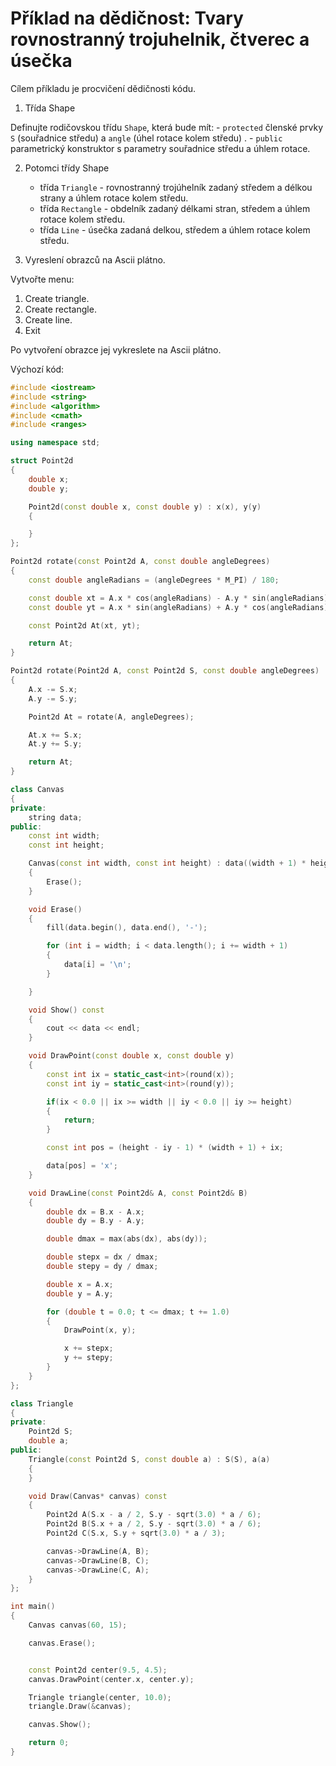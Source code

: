 # Příklad na dědičnost: Tvary rovnostranný trojuhelnik, čtverec a úsečka

Cílem příkladu je procvičení dědičnosti kódu. 

1. Třída Shape

Definujte rodičovskou třídu `Shape`, která bude mít:
    - `protected` členské prvky `S` (souřadnice středu) a `angle` (úhel rotace kolem středu) .
    - `public` parametrický konstruktor s parametry souřadnice středu a úhlem rotace.

2. Potomci třídy Shape

    - třída `Triangle` - rovnostranný trojúhelník zadaný středem a délkou strany a úhlem rotace kolem středu.
    - třída `Rectangle` - obdelník zadaný délkami stran, středem a úhlem rotace kolem středu.
    - třída `Line` - úsečka zadaná delkou, středem a úhlem rotace kolem středu.

3. Vyreslení obrazců na Ascii plátno.

Vytvořte menu:
1. Create triangle.
2. Create rectangle.
3. Create line.
4. Exit

Po vytvoření obrazce jej vykreslete na Ascii plátno.

Výchozí kód:

```cpp
#include <iostream>
#include <string>
#include <algorithm>
#include <cmath>
#include <ranges>

using namespace std;

struct Point2d
{
    double x;
    double y;

    Point2d(const double x, const double y) : x(x), y(y)
    {

    }
};

Point2d rotate(const Point2d A, const double angleDegrees)
{
    const double angleRadians = (angleDegrees * M_PI) / 180;

    const double xt = A.x * cos(angleRadians) - A.y * sin(angleRadians);
    const double yt = A.x * sin(angleRadians) + A.y * cos(angleRadians);

    const Point2d At(xt, yt);

    return At;
}

Point2d rotate(Point2d A, const Point2d S, const double angleDegrees)
{
    A.x -= S.x;
    A.y -= S.y;

    Point2d At = rotate(A, angleDegrees);

    At.x += S.x;
    At.y += S.y;

    return At;
}

class Canvas
{
private:
    string data;
public:
    const int width;
    const int height;

    Canvas(const int width, const int height) : data((width + 1) * height, '-'), width(width), height(height)
    {
        Erase();
    }

    void Erase()
    {
        fill(data.begin(), data.end(), '-');

        for (int i = width; i < data.length(); i += width + 1)
        {
            data[i] = '\n';
        }

    }

    void Show() const
    {
        cout << data << endl;
    }

    void DrawPoint(const double x, const double y)
    {
        const int ix = static_cast<int>(round(x));
        const int iy = static_cast<int>(round(y));

        if(ix < 0.0 || ix >= width || iy < 0.0 || iy >= height)
        {
            return;
        }

        const int pos = (height - iy - 1) * (width + 1) + ix;

        data[pos] = 'x';
    }

    void DrawLine(const Point2d& A, const Point2d& B)
    {
        double dx = B.x - A.x;
        double dy = B.y - A.y;

        double dmax = max(abs(dx), abs(dy));

        double stepx = dx / dmax;
        double stepy = dy / dmax;

        double x = A.x;
        double y = A.y;

        for (double t = 0.0; t <= dmax; t += 1.0)
        {
            DrawPoint(x, y);

            x += stepx;
            y += stepy;
        }
    }
};

class Triangle
{
private:
    Point2d S;
    double a;
public:
    Triangle(const Point2d S, const double a) : S(S), a(a)
    {
    }

    void Draw(Canvas* canvas) const
    {
        Point2d A(S.x - a / 2, S.y - sqrt(3.0) * a / 6);
        Point2d B(S.x + a / 2, S.y - sqrt(3.0) * a / 6);
        Point2d C(S.x, S.y + sqrt(3.0) * a / 3);

        canvas->DrawLine(A, B);
        canvas->DrawLine(B, C);
        canvas->DrawLine(C, A);
    }
};

int main()
{
    Canvas canvas(60, 15);

    canvas.Erase();


    const Point2d center(9.5, 4.5);
    canvas.DrawPoint(center.x, center.y);

    Triangle triangle(center, 10.0);
    triangle.Draw(&canvas);

    canvas.Show();

    return 0;
}
```





